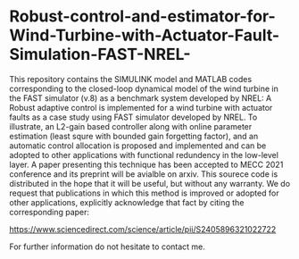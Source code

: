 # Robust-control-and-estimator-for-Wind-Turbine-with-Actuator-Fault-Simulation-FAST-NREL-
This repository contains the SIMULINK model and MATLAB codes corresponding to the closed-loop dynamical model of the wind turbine in the FAST simulator (v.8) as a benchmark system developed by NREL:
A Robust adaptive control is implemented for a wind turbine with actuator faults as a case study using FAST simulator developed by NREL. To illustrate, an L2-gain based controller along with online parameter estimation (least squre with bounded gain forgetting factor), and an automatic control allocation is proposed and implemented and can be adopted to other applications with functional redundency in the low-level layer. 
A paper presenting this technique has been accepted to MECC 2021 conference and its preprint will be avialble on arxiv.
This sourece code is distributed in the hope that it will be useful, but without any warranty. We do request that publications in which this method is improved or adopted for other applications, explicitly acknowledge that fact by citing the corresponding paper:

https://www.sciencedirect.com/science/article/pii/S2405896321022722

For further information do not hesitate to contact me.
